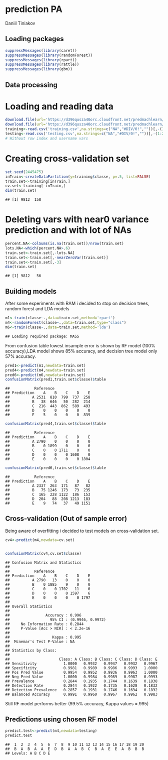 # prediction PA
Daniil Tiniakov  
## Loading packages

```r
suppressMessages(library(caret))
suppressMessages(library(randomForest))
suppressMessages(library(rpart))
suppressMessages(library(rattle))
suppressMessages(library(gbm))
```

## Data processing
# Loading and reading data

```r
download.file(url='https://d396qusza40orc.cloudfront.net/predmachlearn/pml-training.csv',destfile = 'training.csv')
download.file(url='https://d396qusza40orc.cloudfront.net/predmachlearn/pml-testing.csv',destfile='testing.csv')
training<-read.csv('training.csv',na.strings=c("NA","#DIV/0!",""))[,-(1:2)]
testing<-read.csv('testing.csv',na.strings=c("NA","#DIV/0!",""))[,-(1:2)]
# Without row index and username vars
```

# Creating cross-validation set

```r
set.seed(2445475)
inTrain<-createDataPartition(y=training$classe, p=.5, list=FALSE)
train.set<-training[inTrain,]
cv.set<-training[-inTrain,]
dim(train.set)
```

```
## [1] 9812  158
```
# Deleting vars with near0 variance prediction and with lot of NAs


```r
percent.NA<-colSums(is.na(train.set))/nrow(train.set)
lots.NA<-which(percent.NA>.6)
train.set<-train.set[,-lots.NA]
train.set<-train.set[,-nearZeroVar(train.set)]
train.set<-train.set[,-3]
dim(train.set)
```

```
## [1] 9812   56
```

## Building models
After some experiments with RAM i decided to stop on decision trees, random forest and LDA models

```r
m1<-train(classe~.,data=train.set,method='rpart')
m4<-randomForest(classe~.,data=train.set,type="class")
m6<-train(classe~.,data=train.set,method='lda')
```

```
## Loading required package: MASS
```
From confusion table lowest insample error is shown by RF model (100% accuracy),LDA model shows 85% accuracy, and decision tree model only 57% accuracy.

```r
pred1<-predict(m1,newdata=train.set)
pred4<-predict(m4,newdata=train.set)
pred6<-predict(m6,newdata=train.set)
confusionMatrix(pred1,train.set$classe)$table
```

```
##           Reference
## Prediction    A    B    C    D    E
##          A 2531  810  799  737  258
##          B   38  646   50  282  214
##          C  216  443  862  589  493
##          D    0    0    0    0    0
##          E    5    0    0    0  839
```

```r
confusionMatrix(pred4,train.set$classe)$table
```

```
##           Reference
## Prediction    A    B    C    D    E
##          A 2790    0    0    0    0
##          B    0 1899    0    0    0
##          C    0    0 1711    0    0
##          D    0    0    0 1608    0
##          E    0    0    0    0 1804
```

```r
confusionMatrix(pred6,train.set$classe)$table
```

```
##           Reference
## Prediction    A    B    C    D    E
##          A 2337  263  171   87   82
##          B   75 1246  173   73  235
##          C  165  228 1122  186  153
##          D  204   88  208 1213  183
##          E    9   74   37   49 1151
```

## Cross-validation (Out of sample error)
Being aware of overfitting i decided to test models on cross-validation set.


```r
cv4<-predict(m4,newdata=cv.set)


confusionMatrix(cv4,cv.set$classe)
```

```
## Confusion Matrix and Statistics
## 
##           Reference
## Prediction    A    B    C    D    E
##          A 2790   13    0    0    0
##          B    0 1885    9    0    0
##          C    0    0 1702   11    0
##          D    0    0    0 1597    6
##          E    0    0    0    0 1797
## 
## Overall Statistics
##                                           
##                Accuracy : 0.996           
##                  95% CI : (0.9946, 0.9972)
##     No Information Rate : 0.2844          
##     P-Value [Acc > NIR] : < 2.2e-16       
##                                           
##                   Kappa : 0.995           
##  Mcnemar's Test P-Value : NA              
## 
## Statistics by Class:
## 
##                      Class: A Class: B Class: C Class: D Class: E
## Sensitivity            1.0000   0.9932   0.9947   0.9932   0.9967
## Specificity            0.9981   0.9989   0.9986   0.9993   1.0000
## Pos Pred Value         0.9954   0.9952   0.9936   0.9963   1.0000
## Neg Pred Value         1.0000   0.9984   0.9989   0.9987   0.9993
## Prevalence             0.2844   0.1935   0.1744   0.1639   0.1838
## Detection Rate         0.2844   0.1922   0.1735   0.1628   0.1832
## Detection Prevalence   0.2857   0.1931   0.1746   0.1634   0.1832
## Balanced Accuracy      0.9991   0.9960   0.9967   0.9962   0.9983
```
Still RF model performs better (99.5% accuracy, Kappa values =.995)


## Predictions using chosen RF model

```r
predict.test<-predict(m4,newdata=testing)
predict.test
```

```
##  1  2  3  4  5  6  7  8  9 10 11 12 13 14 15 16 17 18 19 20 
##  B  A  B  A  A  E  D  B  A  A  B  C  B  A  E  E  A  B  B  B 
## Levels: A B C D E
```
